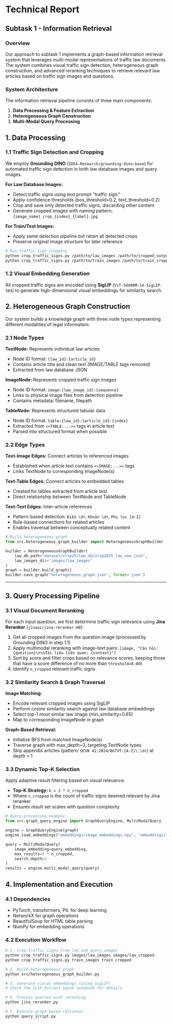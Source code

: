 # Technical Report
## Subtask 1 - Information Retrieval

### Overview

Our approach to subtask 1 implements a graph-based information retrieval system that leverages multi-modal representations of traffic law documents. The system combines visual traffic sign detection, heterogeneous graph construction, and advanced reranking techniques to retrieve relevant law articles based on traffic sign images and questions.

### System Architecture

The information retrieval pipeline consists of three main components:
1. **Data Processing & Feature Extraction**
2. **Heterogeneous Graph Construction**  
3. **Multi-Modal Query Processing**

## 1. Data Processing

### 1.1 Traffic Sign Detection and Cropping

We employ **Grounding DINO** (`IDEA-Research/grounding-dino-base`) for automated traffic sign detection in both law database images and query images.

**For Law Database Images:**
- Detect traffic signs using text prompt "traffic sign."
- Apply confidence thresholds (box_threshold=0.2, text_threshold=0.2)
- Crop and save only detected traffic signs, discarding other content
- Generate cropped images with naming pattern: `{image_name}_crop_{index}_{label}.jpg`

**For Train/Test Images:**
- Apply same detection pipeline but retain all detected crops
- Preserve original image structure for later reference

```bash
# Run traffic sign cropping
python crop_traffic_signs.py /path/to/law_images /path/to/cropped_output
python crop_traffic_signs.py /path/to/train_images /path/to/train_cropped
```

### 1.2 Visual Embedding Generation

All cropped traffic signs are encoded using **SigLIP** (`ViT-SO400M-14-SigLIP-384`) to generate high-dimensional visual embeddings for similarity search.

## 2. Heterogeneous Graph Construction

Our system builds a knowledge graph with three node types representing different modalities of legal information:

### 2.1 Node Types

**TextNode:** Represents individual law articles
- Node ID format: `{law_id}:{article_id}`
- Contains article title and clean text (IMAGE/TABLE tags removed)
- Extracted from law database JSON

**ImageNode:** Represents cropped traffic sign images
- Node ID format: `image:{law_image_id}:{sequence}`
- Links to physical image files from detection pipeline
- Contains metadata: filename, filepath

**TableNode:** Represents structured tabular data
- Node ID format: `table:{law_id}:{article_id}:{index}`
- Extracted from `<<TABLE:...>>` tags in article text
- Parsed into structured format when possible

### 2.2 Edge Types

**Text-Image Edges:** Connect articles to referenced images
- Established when article text contains `<<IMAGE:...>>` tags
- Links TextNode to corresponding ImageNode(s)

**Text-Table Edges:** Connect articles to embedded tables
- Created for tables extracted from article text
- Direct relationship between TextNode and TableNode

**Text-Text Edges:** Inter-article references
- Pattern-based detection: `Điều \d+`, `Khoản \d+`, `Phụ lục [A-Z]`
- Rule-based connections for related articles
- Enables traversal between conceptually related content

```python
# Build heterogeneous graph
from src.heterogeneous_graph_builder import HeterogeneousGraphBuilder

builder = HeterogeneousGraphBuilder(
    law_db_path="dataset/vlsp25/law_db/vlsp2025_law_new.json",
    law_images_dir="images/law_images"
)
graph = builder.build_graph()
builder.save_graph("heterogeneous_graph.json", format='json')
```

---

## 3. Query Processing Pipeline

### 3.1 Visual Document Reranking

For each input question, we first determine traffic sign relevance using **Jina Reranker** (`jinaai/jina-reranker-m0`):

1. Get all cropped images from the question image (processed by Grounding DINO in step 1.1)
2. Apply multimodal reranking with image-text pairs: `[image, "Câu hỏi: {question}\n\nTài liệu liên quan: {context}"]`
3. Sort by score and filter crops based on relevance scores, keeping those that have a score difference of no more than `threshold=0.005`
4. Identify `n_cropped` relevant traffic signs

### 3.2 Similarity Search & Graph Traversal

**Image Matching:**
- Encode relevant cropped images using SigLIP
- Perform cosine similarity search against law database embeddings
- Select top-1 most similar law image (min_similarity=0.65)
- Map to corresponding ImageNode in graph

**Graph-Based Retrieval:**
- Initialize BFS from matched ImageNode(s)
- Traverse graph with max_depth=3, targeting TextNode types
- Skip appendix articles (pattern: `QCVN 41:2024/BGTVT:[A-Z]\.\d+`) at depth > 1

### 3.3 Dynamic Top-K Selection

Apply adaptive result filtering based on visual relevance:
- **Top-K Strategy:** `k = 2 * n_cropped`
- Where `n_cropped` is the count of traffic signs deemed relevant by Jina reranker
- Ensures result set scales with question complexity

```python
# Query processing example
from src.graph_query_engine import GraphQueryEngine, MultiModalQuery

engine = GraphQueryEngine(graph)
engine.load_embeddings("embeddings/image_embeddings.npy", "embeddings/image_embeddings.txt")

query = MultiModalQuery(
    image_embedding=query_embedding,
    max_results=2 * n_cropped,
    search_depth=3
)
results = engine.multi_modal_query(query)
```

## 4. Implementation and Execution

### 4.1 Dependencies
- PyTorch, transformers, PIL for deep learning
- NetworkX for graph operations
- BeautifulSoup for HTML table parsing
- NumPy for embedding operations

### 4.2 Execution Workflow

```bash
# 1. Crop traffic signs from law and query images
python crop_traffic_signs.py images/law_images images/law_cropped
python crop_traffic_signs.py train_images train_cropped

# 2. Build heterogeneous graph
python src/heterogeneous_graph_builder.py

# 3. Generate visual embeddings (using SigLIP)
# Check the CLIP_Extract.ipynb notebook for details

# 4. Process queries with reranking
python jina_reranker.py

# 5. Execute graph-based retrieval
python query_script.py
```